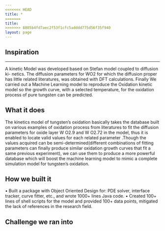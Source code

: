 ```yaml
---
<<<<<<< HEAD
title: *
=======
title:
>>>>>>> 8805b4fd7aec2f53f1cfc5adddd775d56f35f940
layout: page
---
```












## Inspiration

----------------------
A kinetic Model was developed based on Stefan model coupled to diffusion ki- netics. The diffusion parameters for WO2 for which the diffusion proper has little related literatures, was obtained with DFT calculations. Finally We carried out a Machine Learning model to reproduce the Oxidation kinetic model so the growth curve, with a selected temperature, for the oxidation process of pure tungsten can be predicted.

## What it does
The kinetics model of tungsten’s oxidation basically takes the database built on various examples of oxidation process from literatures to fit the diffusion parameters for oxide layer W O2.9 and W O2.72 in the model, thus it is enabled to locate valid values for each related parameter .Though the values acquired can be semi-determined(different combinations of fitting parameters can finally produce similar oxidation growth curves that fit a same previous experiment), we can use them to produce a more powerful database which will boost the machine learning model to mimic a complete simulation model for tungsten’s oxidation.


## How we built it
• Built a package with Object Oriented Design for: PDE solver, interface tracker, curve fitter, etc., and wrote 1000+ lines Java code.
• Created 100+ lines of shell scripts for the model and provided 100+ data points, mitigated the lack of references in the research field.


## Challenge we ran into


